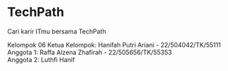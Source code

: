 # TechPath

Cari karir ITmu bersama TechPath

Kelompok 06
Ketua Kelompok: Hanifah Putri Ariani - 22/504042/TK/55111 <br>
Anggota 1: Raffa Alzena Zhafirah - 22/505656/TK/55353 <br>
Anggota 2: Luthfi Hanif
